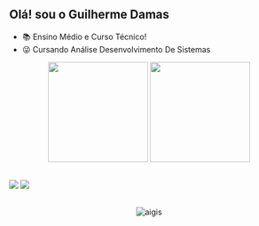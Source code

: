 ## Olá! sou o Guilherme Damas



- 📚 Ensino Médio e Curso Técnico!
- 😜 Cursando Análise Desenvolvimento De Sistemas

<div align="center">
  <img height="180cm" src="https://github-readme-stats.vercel.app/api?username=SantxxGui&show_icons=true&theme=chartreuse-dark"/>
  <img height="180cm" src="https://github-readme-stats.vercel.app/api/top-langs/?username=SantxxGui&layout=compact&langs_count=16&theme=chartreuse-dark"/>
</div>

##

<a href="https://www.instagram.com/santxgui_/" target="_blank"><img src="https://img.shields.io/badge/-Instagram-%23E4405F?style=for-the-badge&logo=instagram&logoColor=white" target="_blank"></a>
<a href="https://www.linkedin.com/in/guilherme-damas-59739626a/?trk=opento_sprofile_goalscards" target="_blank"><img src="https://img.shields.io/badge/LinkedIn-0077B5?style=for-the-badge&logo=linkedin&logoColor=white" target="_blank"></a>



##

<div align="center">
  <img alaing=center alt="aigis" src="https://i.pinimg.com/736x/65/3d/fe/653dfe120e23d490b4ecf3283c7a3577.jpg" />
</div>
